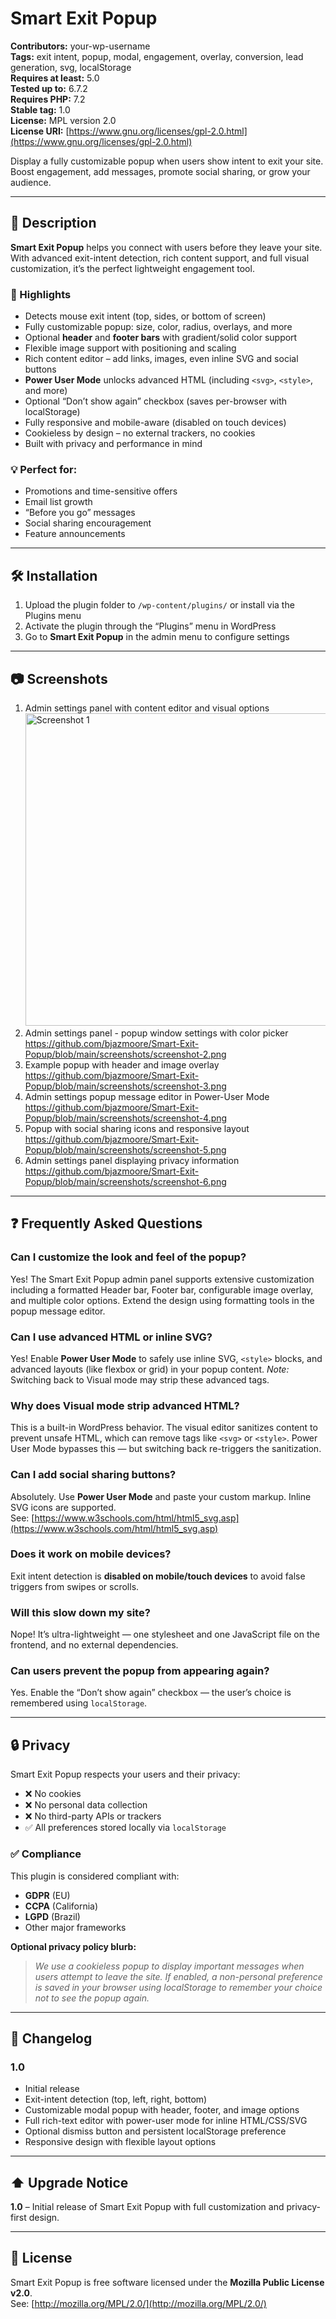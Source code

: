 # Smart Exit Popup

**Contributors:** your-wp-username  
**Tags:** exit intent, popup, modal, engagement, overlay, conversion, lead generation, svg, localStorage  
**Requires at least:** 5.0  
**Tested up to:** 6.7.2  
**Requires PHP:** 7.2  
**Stable tag:** 1.0  
**License:** MPL version 2.0  
**License URI:** [https://www.gnu.org/licenses/gpl-2.0.html](https://www.gnu.org/licenses/gpl-2.0.html)

Display a fully customizable popup when users show intent to exit your site. Boost engagement, add messages, promote social sharing, or grow your audience.

---

## 📌 Description

**Smart Exit Popup** helps you connect with users before they leave your site. With advanced exit-intent detection, rich content support, and full visual customization, it’s the perfect lightweight engagement tool.

### 🚀 Highlights

- Detects mouse exit intent (top, sides, or bottom of screen)
- Fully customizable popup: size, color, radius, overlays, and more
- Optional **header** and **footer bars** with gradient/solid color support
- Flexible image support with positioning and scaling
- Rich content editor – add links, images, even inline SVG and social buttons
- **Power User Mode** unlocks advanced HTML (including `<svg>`, `<style>`, and more)
- Optional “Don’t show again” checkbox (saves per-browser with localStorage)
- Fully responsive and mobile-aware (disabled on touch devices)
- Cookieless by design – no external trackers, no cookies
- Built with privacy and performance in mind

### 💡 Perfect for:

- Promotions and time-sensitive offers  
- Email list growth  
- “Before you go” messages  
- Social sharing encouragement  
- Feature announcements  

---

## 🛠 Installation

1. Upload the plugin folder to `/wp-content/plugins/` or install via the Plugins menu
2. Activate the plugin through the “Plugins” menu in WordPress
3. Go to **Smart Exit Popup** in the admin menu to configure settings

---

## 📷 Screenshots

1. Admin settings panel with content editor and visual options
   <img src="screenshots/screenshot-1.png" alt="Screenshot 1" width="500" />
1. Admin settings panel - popup window settings with color picker
   https://github.com/bjazmoore/Smart-Exit-Popup/blob/main/screenshots/screenshot-2.png
1. Example popup with header and image overlay
   https://github.com/bjazmoore/Smart-Exit-Popup/blob/main/screenshots/screenshot-3.png
1. Admin settings popup message editor in Power-User Mode
   https://github.com/bjazmoore/Smart-Exit-Popup/blob/main/screenshots/screenshot-4.png
1. Popup with social sharing icons and responsive layout
   https://github.com/bjazmoore/Smart-Exit-Popup/blob/main/screenshots/screenshot-5.png
1. Admin settings panel displaying privacy information
   https://github.com/bjazmoore/Smart-Exit-Popup/blob/main/screenshots/screenshot-6.png

---

## ❓ Frequently Asked Questions

### Can I customize the look and feel of the popup?

Yes! The Smart Exit Popup admin panel supports extensive customization including a formatted Header bar, Footer bar, configurable image overlay, and multiple color options. Extend the design using formatting tools in the popup message editor.

### Can I use advanced HTML or inline SVG?

Yes! Enable **Power User Mode** to safely use inline SVG, `<style>` blocks, and advanced layouts (like flexbox or grid) in your popup content. *Note:* Switching back to Visual mode may strip these advanced tags.

### Why does Visual mode strip advanced HTML?

This is a built-in WordPress behavior. The visual editor sanitizes content to prevent unsafe HTML, which can remove tags like `<svg>` or `<style>`. Power User Mode bypasses this — but switching back re-triggers the sanitization.

### Can I add social sharing buttons?

Absolutely. Use **Power User Mode** and paste your custom markup. Inline SVG icons are supported.  
See: [https://www.w3schools.com/html/html5_svg.asp](https://www.w3schools.com/html/html5_svg.asp)

### Does it work on mobile devices?

Exit intent detection is **disabled on mobile/touch devices** to avoid false triggers from swipes or scrolls.

### Will this slow down my site?

Nope! It’s ultra-lightweight — one stylesheet and one JavaScript file on the frontend, and no external dependencies.

### Can users prevent the popup from appearing again?

Yes. Enable the “Don’t show again” checkbox — the user’s choice is remembered using `localStorage`.

---

## 🔒 Privacy

Smart Exit Popup respects your users and their privacy:

- ❌ No cookies  
- ❌ No personal data collection  
- ❌ No third-party APIs or trackers  
- ✅ All preferences stored locally via `localStorage`

### ✅ Compliance

This plugin is considered compliant with:

- **GDPR** (EU)  
- **CCPA** (California)  
- **LGPD** (Brazil)  
- Other major frameworks

**Optional privacy policy blurb:**

> *We use a cookieless popup to display important messages when users attempt to leave the site. If enabled, a non-personal preference is saved in your browser using localStorage to remember your choice not to see the popup again.*

---

## 📝 Changelog

### 1.0

- Initial release
- Exit-intent detection (top, left, right, bottom)
- Customizable modal popup with header, footer, and image options
- Full rich-text editor with power-user mode for inline HTML/CSS/SVG
- Optional dismiss button and persistent localStorage preference
- Responsive design with flexible layout options

---

## ⬆️ Upgrade Notice

**1.0** – Initial release of Smart Exit Popup with full customization and privacy-first design.

---

## 📄 License

Smart Exit Popup is free software licensed under the **Mozilla Public License v2.0**.  
See: [http://mozilla.org/MPL/2.0/](http://mozilla.org/MPL/2.0/)
